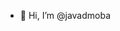 - 👋 Hi, I’m @javadmoba

<!---
javadmoba/javadmoba is a ✨ special ✨ repository because its `README.md` (this file) appears on your GitHub profile.
You can click the Preview link to take a look at your changes.
--->
